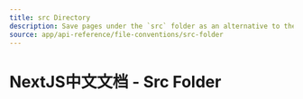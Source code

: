 ```yaml
---
title: src Directory
description: Save pages under the `src` folder as an alternative to the root `pages` directory.
source: app/api-reference/file-conventions/src-folder
---
```


# NextJS中文文档 - Src Folder
